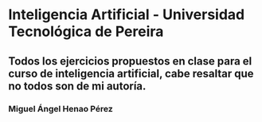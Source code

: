 # Inteligencia Artificial - Universidad Tecnológica de Pereira
## Todos los ejercicios propuestos en clase para el curso de inteligencia artificial, cabe resaltar que no todos son de mi autoría.
### Miguel Ángel Henao Pérez

